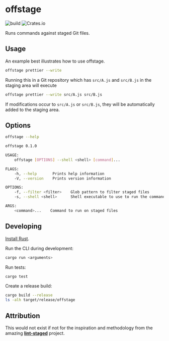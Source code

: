 # offstage

![build](https://github.com/tjni/offstage/workflows/build/badge.svg) ![Crates.io](https://img.shields.io/crates/v/offstage)

Runs commands against staged Git files.

## Usage

An example best illustrates how to use offstage.

```sh
offstage prettier --write
```

Running this in a Git repository which has `src/A.js` and `src/B.js` in the
staging area will execute

```sh
offstage prettier --write src/A.js src/B.js
```

If modifications occur to `src/A.js` or `src/B.js`, they will be automatically
added to the staging area.

## Options

```sh
offstage --help

offstage 0.1.0

USAGE:
    offstage [OPTIONS] --shell <shell> [command]...

FLAGS:
    -h, --help       Prints help information
    -V, --version    Prints version information

OPTIONS:
    -f, --filter <filter>    Glob pattern to filter staged files
    -s, --shell <shell>      Shell executable to use to run the command [env: SHELL=/usr/bin/fish]

ARGS:
    <command>...    Command to run on staged files
```

## Developing

[Install Rust](https://www.rust-lang.org/learn/get-started).

Run the CLI during development:

```sh
cargo run <arguments>
```

Run tests:

```sh
cargo test
```

Create a release build:

```sh
cargo build --release
ls -alh target/release/offstage
```

## Attribution

This would not exist if not for the inspiration and methodology from the amazing
<b>[lint-staged](https://github.com/okonet/lint-staged)</b> project.

